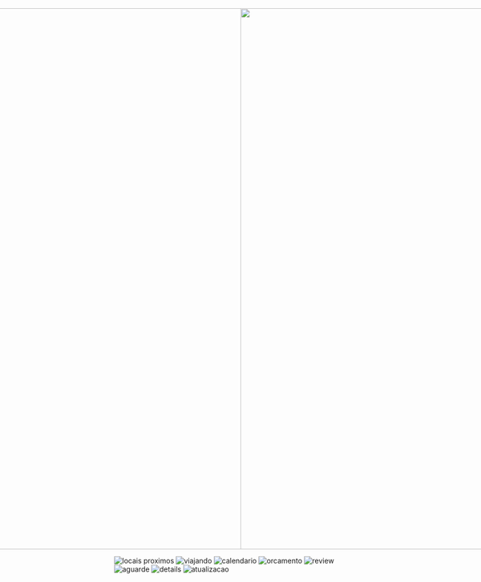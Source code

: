 <div style="display: flex; flex-direction: row; align-items: center; justify-content: center">
  <img width="720" height="1080" src="https://github.com/user-attachments/assets/ce80162d-fd3e-4952-bfbd-d979801c2fa8">
  <img width="720" height="1080" src="https://github.com/user-attachments/assets/635ddee5-db46-427b-9c10-8644e12c653f">
  <img width="720" height="1080" src="https://github.com/user-attachments/assets/c7320f91-3173-44bf-a078-5458f27cab2f">
  <img width="720" height="1080" src="https://github.com/user-attachments/assets/4999ddee-4cbe-4532-91f6-305629b85272">
  <img width="720" height="1080" src="https://github.com/user-attachments/assets/f07a9f80-3a9d-41cf-af15-ca6f151d7747">
  
  <img width="720" height="1080" src="https://github.com/user-attachments/assets/e3a16b0b-5369-4027-b0d4-1a6a3ba31fda">
  <img width="720" height="1080" src="https://github.com/user-attachments/assets/ac01c722-02ce-45e0-88f6-00255c7cd90a">
  <img width="720" height="1080" src="https://github.com/user-attachments/assets/ac01c722-02ce-45e0-88f6-00255c7cd90a">
  <img width="720" height="1080" src="https://github.com/user-attachments/assets/639a2676-01d8-4a77-9b25-4eb6741ccd6a">
  <img width="720" height="1080" src="https://github.com/user-attachments/assets/38d49a42-6386-4310-9904-7febd520162d">
  <img width="720" height="1080" src="https://github.com/user-attachments/assets/4ab258f3-1c73-45e3-82a8-e0aa4630ea1a">
  <img width="720" height="1080" src="https://github.com/user-attachments/assets/72d35af3-1961-41a7-9d0b-68af49e100c6">
  <img width="720" height="1080" src="https://github.com/user-attachments/assets/e911ebd3-6d95-45a5-80b8-ef27c74d1c86">
  <img width="720" height="1080" src="https://github.com/user-attachments/assets/f8fcd56c-1a87-440b-a144-be79aa9f5e65">
</div>



![locais proximos](https://github.com/user-attachments/assets/68ffc143-ea59-48a6-a6e1-7dca90cff72f)
![viajando](https://github.com/user-attachments/assets/2f450f06-4544-46a9-b92c-875cc3bdc8a5)
![calendario](https://github.com/user-attachments/assets/2562526c-166a-472b-85ca-70ec6472b6c4)
![orcamento](https://github.com/user-attachments/assets/3c010aa7-0818-4dd5-b707-28e105f739a9)
![review](https://github.com/user-attachments/assets/d5a0dffc-1bca-4bee-8785-a331dc0f02b5)
![aguarde](https://github.com/user-attachments/assets/d8782212-bbdb-4a6c-b311-a581b1ba4b7e)
![details](https://github.com/user-attachments/assets/a23f18f5-a791-499e-902f-f6ed2416a194)
![atualizacao](https://github.com/user-attachments/assets/8b5e5fad-1516-450f-a2ad-867d5efdae1a)
